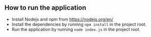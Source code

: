 ## How to run the application

- Install Nodejs and npm from https://nodejs.org/en/
- Install the dependencies by running `npm install` in the project root.
- Run the application by running `node index.js` in the project root.
